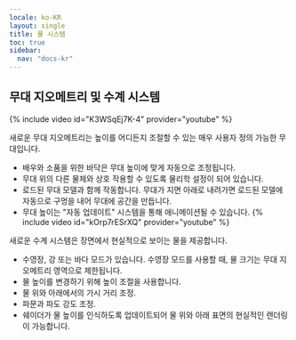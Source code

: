 ```yaml
---
locale: ko-KR
layout: single
title: 물 시스템
toc: true
sidebar:
  nav: "docs-kr"
---
```

## 무대 지오메트리 및 수계 시스템
{% include video id="K3WSqEj7K-4" provider="youtube" %}

새로운 무대 지오메트리는 높이를 어디든지 조절할 수 있는 매우 사용자 정의 가능한 무대입니다.
* 배우와 소품을 위한 바닥은 무대 높이에 맞게 자동으로 조정됩니다.
* 무대 위의 다른 물체와 상호 작용할 수 있도록 물리학 설정이 되어 있습니다.
* 로드된 무대 모델과 함께 작동합니다. 무대가 지면 아래로 내려가면 로드된 모델에 자동으로 구멍을 내어 무대에 공간을 만듭니다.
* 무대 높이는 "자동 업데이트" 시스템을 통해 애니메이션될 수 있습니다.
{% include video id="kOrp7rESrXQ" provider="youtube" %}

새로운 수계 시스템은 장면에서 현실적으로 보이는 물을 제공합니다.
* 수영장, 강 또는 바다 모드가 있습니다. 수영장 모드를 사용할 때, 물 크기는 무대 지오메트리 영역으로 제한됩니다.
* 물 높이를 변경하기 위해 높이 조절을 사용합니다.
* 물 위와 아래에서의 가시 거리 조정.
* 파문과 파도 강도 조정.
* 쉐이더가 물 높이를 인식하도록 업데이트되어 물 위와 아래 표면의 현실적인 렌더링이 가능합니다.